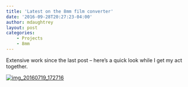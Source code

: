```yaml
---
title: 'Latest on the 8mm film converter'
date: '2016-09-28T20:27:23-04:00'
author: mdaughtrey
layout: post
categories:
    - Projects
    - 8mm
---
```


Extensive work since the last post – here’s a quick look while I get my act together.

[![img_20160719_172716](http://daughtrey.com/wp-content/uploads/2016/09/IMG_20160719_172716-225x300.jpg)](http://daughtrey.com/wp-content/uploads/2016/09/IMG_20160719_172716.jpg)
